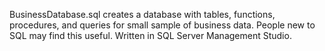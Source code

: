 BusinessDatabase.sql creates a database with tables, functions, procedures, and queries for small sample of business data. 
People new to SQL may find this useful. 
Written in SQL Server Management Studio.
